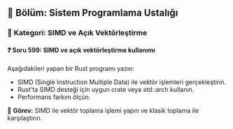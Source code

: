 ## 📘 Bölüm: Sistem Programlama Ustalığı  
### 🔹 Kategori: SIMD ve Açık Vektörleştirme  
#### ❓ Soru 599: SIMD ve açık vektörleştirme kullanımı

Aşağıdakileri yapan bir Rust programı yazın:

- SIMD (Single Instruction Multiple Data) ile vektör işlemleri gerçekleştirin.
- Rust'ta SIMD desteği için uygun crate veya std::arch kullanın.
- Performans farkını ölçün.

🔧 **Görev:** SIMD ile vektör toplama işlemi yapın ve klasik toplama ile karşılaştırın.
